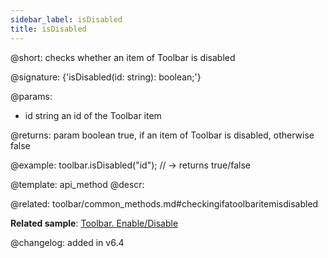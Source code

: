 ```yaml
---
sidebar_label: isDisabled
title: isDisabled
---          
```


@short: checks whether an item of Toolbar is disabled

@signature: {'isDisabled(id: string): boolean;'}

@params:
- id		string		an id of the Toolbar item

@returns: 
param	boolean		true, if an item of Toolbar is disabled, otherwise false

@example:
toolbar.isDisabled("id"); // -> returns true/false


@template: api_method
@descr:

@related: toolbar/common_methods.md#checkingifatoolbaritemisdisabled

**Related sample**: [Toolbar. Enable/Disable](https://snippet.dhtmlx.com/ovblenaf)

@changelog: added in v6.4


